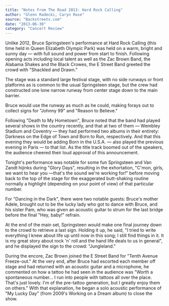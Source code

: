 ```yaml
---
title: "Notes From The Road 2013: Hard Rock Calling"
author: "Glenn Radecki, Caryn Rose"
source: "Backstreets.com"
date: "2013-06-30"
category: "Concert Review"
---
```


Unlike 2012, Bruce Springsteen's performance at Hard Rock Calling (this time held in Queen Elizabeth Olympic Park) was held on a warm, bright and sunny day — with full sound and power from start to finish. Following opening acts including local talent as well as the Zac Brown Band, the Alabama Shakes and the Black Crowes, the E Street Band greeted the crowd with "Shackled and Drawn."

The stage was a standard large festival stage, with no side runways or front platforms as is common to the usual Springsteen stage, but the crew had constructed one lone narrow runway from center stage down to the main barrier.

Bruce would use the runway as much as he could, making forays out to collect signs for "Johnny 99" and "Reason to Believe."

Following "Death to My Hometown", Bruce noted that the band had played several shows in the country recently, and that at two of them — Wembley Stadium and Coventry — they had performed two albums in their entirety: Darkness on the Edge of Town and Born to Run, respectively. And that this evening they would be adding Born in the U.S.A. — also played the previous evening in Paris — to that list. As the title track boomed out of the speakers, the audience cheered their loud approval of this announcement.

Tonight's performance was notable for some fun Springsteen and Van Zandt hijinks during "Glory Days", resulting in the exhortation, "C'mon, girls, we want to hear you —that's the sound we're working for!" before moving back to the top of the stage for the exaggerated butt-shaking routine normally a highlight (depending on your point of view) of that particular number.

For "Dancing in the Dark", there were two notable guests: Bruce's mother Adele, brought out to be the lucky lady who got to dance with Bruce, and his sister Pam, who was given an acoustic guitar to strum for the last bridge before the final "Hey, baby!" refrain.

At the end of the main set, Springsteen would make one final journey down to the crowd to retrieve a last sign. Holding it up, he said, "I tried to write everything I knew about life up until now in this song; I still find things in it. It is my great story about rock 'n' roll and the hand life deals to us in general", and he displayed the sign to the crowd: "Jungleland."

During the encore, Zac Brown joined the E Street Band for "Tenth Avenue Freeze-out." At the very end, after Bruce had escorted each member off stage and had returned with an acoustic guitar and a microphone, he commented on how a tattoo he had seen in the audience was "Worth a spontaneous number... I run into people with tattoos all over the place. That's just lovely. I'm of the pre-tattoo generation, but I greatly enjoy them on others." With that explanation, he began a solo acoustic performance of "My Lucky Day" (from 2009's Working on a Dream album) to close the show.
